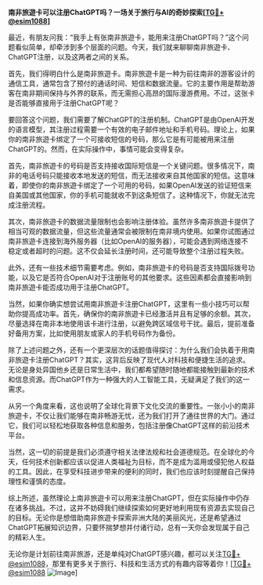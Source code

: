**南非旅遊卡可以注册ChatGPT吗？一场关于旅行与AI的奇妙探索[[TG💪+ @esim1088](https://t.me/s/esim1088)]**

最近，有朋友问我：“我手上有张南非旅遊卡，能用来注册ChatGPT吗？”这个问题看似简单，却牵涉到多个层面的问题。今天，我们就来聊聊南非旅遊卡、ChatGPT注册，以及这两者之间的关系。

首先，我们得明白什么是南非旅遊卡。南非旅遊卡是一种为前往南非的游客设计的通信工具，通常包含了预付的通话时间、短信和数据流量。它的主要作用是帮助游客在南非期间保持与外界的联系，而无需担心高昂的国际漫游费用。不过，这张卡是否能够直接用于注册ChatGPT呢？

要回答这个问题，我们需要了解ChatGPT的注册机制。ChatGPT是由OpenAI开发的语言模型，其注册过程需要一个有效的电子邮件地址和手机号码。理论上，如果你的南非旅遊卡绑定了一个可接收短信的号码，那么它是有可能被用来注册ChatGPT的。然而，在实际操作中，事情可能会变得复杂。

首先，南非旅遊卡的号码是否支持接收国际短信是一个关键问题。很多情况下，南非的电话号码只能接收本地发送的短信，而无法接收来自其他国家的短信。这意味着，即使你的南非旅遊卡绑定了一个可用的号码，如果OpenAI发送的验证短信来自美国或其他国家，你的手机可能就收不到这条短信了。这种情况下，你就无法完成注册流程。

其次，南非旅遊卡的数据流量限制也会影响注册体验。虽然许多南非旅遊卡提供了相当可观的数据流量，但这些流量通常会被限制在南非境内使用。如果你试图通过南非旅遊卡连接到海外服务器（比如OpenAI的服务器），可能会遇到网络连接不稳定或者超时的问题。这不仅会延长注册时间，还可能导致整个注册过程失败。

此外，还有一些技术细节需要考虑。例如，南非旅遊卡的号码是否支持国际拨号功能，以及它是否符合OpenAI对于注册账号的其他要求。这些因素都会直接影响到南非旅遊卡能否成功用于注册ChatGPT。

当然，如果你确实想尝试用南非旅遊卡注册ChatGPT，这里有一些小技巧可以帮助你提高成功率。首先，确保你的南非旅遊卡已经激活并且有足够的余额。其次，尽量选择在南非本地使用该卡进行注册，以避免跨区域信号干扰。最后，提前准备好备用方案，比如使用朋友或家人的手机号码作为备份。

除了上述问题之外，还有一个更深层次的话题值得探讨：为什么我们会执着于用南非旅遊卡注册ChatGPT？其实，这背后反映了现代人对科技和便捷生活的追求。无论是身处异国他乡还是日常生活中，我们都希望随时随地都能接触到最新的技术和信息资源。而ChatGPT作为一种强大的人工智能工具，无疑满足了我们的这一需求。

从另一个角度来看，这也说明了全球化背景下文化交流的重要性。一张小小的南非旅遊卡，不仅让我们能够在南非畅游无忧，还为我们打开了通往世界的大门。通过它，我们可以轻松地获取各种信息和服务，包括注册像ChatGPT这样的前沿技术平台。

当然，这一切的前提是我们必须遵守相关法律法规和社会道德规范。在全球化的今天，任何技术创新都应该以促进人类福祉为目标，而不是成为滥用或侵犯他人权益的工具。因此，在享受科技进步带来的便利的同时，我们也应该时刻提醒自己保持理性和谨慎的态度。

综上所述，虽然理论上南非旅遊卡可以用来注册ChatGPT，但在实际操作中仍存在诸多挑战。不过，这并不妨碍我们继续探索如何更好地利用现有资源去实现自己的目标。无论你是想借助南非旅遊卡探索非洲大陆的美丽风光，还是希望通过ChatGPT拓展知识边界，只要怀揣梦想并付诸行动，总有一天你会发现属于自己的精彩人生。

无论你是计划前往南非旅游，还是单纯对ChatGPT感兴趣，都可以关注[TG💪+ @esim1088](https://t.me/s/esim1088)，那里有更多关于旅行、科技和生活方式的有趣内容等着你！[[TG💪+ @esim1088](https://t.me/s/esim1088) ![Image](https://i.postimg.cc/4NQfJmqS/Snipaste-2025-05-13-00-14-12.png)]